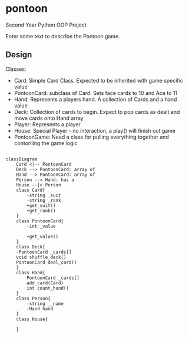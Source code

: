 # pontoon
Second Year Python OOP Project 

Enter some text to describe the Pontoon game.

## Design
Classes: 

* Card: Simple Card Class. Expected to be inherited with game specific value
* PontoonCard: subclass of Card. Sets face cards to 10 and Ace to 11
* Hand: Represents a players hand. A collection of Cards and a hand value
* Deck: Collection of cards to begin. Expect to pop cards as dealt and move cards onto Hand array
* Player: Represents a player
* House: Special Player - no interaction, a play() will finish out game
* PontoonGame: Need a class for pulling everything together and contorlling the game logic

```mermaid

classDiagram
    Card <|-- PontoonCard
    Deck --> PontoonCard: array of
    Hand --> PontoonCard: array of
    Person --> Hand: has a
    House --|> Person
    class Card{
        -string _suit
        -string _rank
        +get_suit()
        +get_rank()
    }
    class PontoonCard{
        -int _value

        +get_value()
    }
    class Deck{
    -PontoonCard _cards[]
    void shuffle_deck()
    PontoonCard deal_card()
    }
    class Hand{
        PontoonCard _cards[]
        add_card(Card)
        int count_hand()
    }
    class Person{
        -string __name
        -Hand hand
    }
    class House{
        
    }
    

```